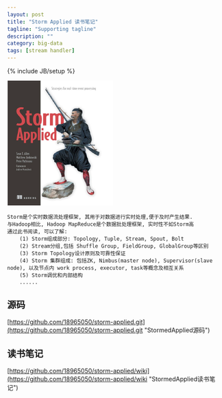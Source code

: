 ```yaml
---
layout: post
title: "Storm Applied 读书笔记"
tagline: "Supporting tagline"
description: ""
category: big-data
tags: [stream handler]
---
```

{% include JB/setup %}

![Storm Applied](/assets/attachment/img/storm-applied.png)

    Storm是个实时数据流处理框架, 其用于对数据进行实时处理,便于及时产生结果. 
    与Hadoop相比, Hadoop MapReduce是个数据批处理框架, 实时性不如Storm高
    通过此书阅读, 可以了解:
        (1) Storm组成部分: Topology, Tuple, Stream, Spout, Bolt
        (2) Stream分组,包括 Shuffle Group, FieldGroup, GlobalGroup等区别
        (3) Storm Topology设计原则及可靠性保证
        (4) Storm 集群组成: 包括ZK, Nimbus(master node), Supervisor(slave node), 以及节点内 work process, executor, task等概念及相互关系
        (5) Storm调优和内部结构
        ......
        
## 源码
[https://github.com/18965050/storm-applied.git](https://github.com/18965050/storm-applied.git "StormedApplied源码")

    
## 读书笔记
[https://github.com/18965050/storm-applied/wiki](https://github.com/18965050/storm-applied/wiki "StormedApplied读书笔记") 
